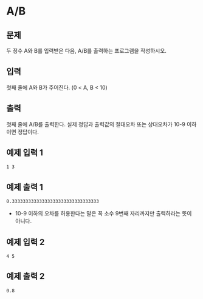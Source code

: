 # A/B

## 문제
두 정수 A와 B를 입력받은 다음, A/B를 출력하는 프로그램을 작성하시오.

## 입력
첫째 줄에 A와 B가 주어진다. (0 < A, B < 10)

## 출력
첫째 줄에 A/B를 출력한다. 실제 정답과 출력값의 절대오차 또는 상대오차가 10-9 이하이면 정답이다.

## 예제 입력 1
```
1 3
```
## 예제 출력 1
```
0.33333333333333333333333333333333
```

- 10-9 이하의 오차를 허용한다는 말은 꼭 소수 9번째 자리까지만 출력하라는 뜻이 아니다.

## 예제 입력 2
```
4 5
```
## 예제 출력 2
```
0.8
```